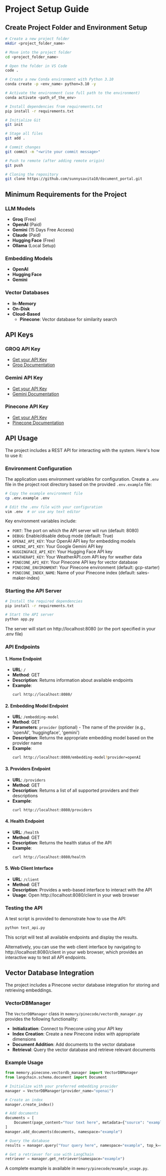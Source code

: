 # Project Setup Guide

## Create Project Folder and Environment Setup

```bash
# Create a new project folder
mkdir <project_folder_name>

# Move into the project folder
cd <project_folder_name>

# Open the folder in VS Code
code .

# Create a new Conda environment with Python 3.10
conda create -p <env_name> python=3.10 -y

# Activate the environment (use full path to the environment)
conda activate <path_of_the_env>

# Install dependencies from requirements.txt
pip install -r requirements.txt

# Initialize Git
git init

# Stage all files
git add .

# Commit changes
git commit -m "<write your commit message>"

# Push to remote (after adding remote origin)
git push

# Cloning the repository
git clone https://github.com/sunnysavita10/document_portal.git
```
## Minimum Requirements for the Project

### LLM Models
- **Groq** (Free)
- **OpenAI** (Paid)
- **Gemini** (15 Days Free Access)
- **Claude** (Paid)
- **Hugging Face** (Free)
- **Ollama** (Local Setup)

### Embedding Models
- **OpenAI**
- **Hugging Face**
- **Gemini**

### Vector Databases
- **In-Memory**
- **On-Disk**
- **Cloud-Based**
  - **Pinecone**: Vector database for similarity search

## API Keys

### GROQ API Key
- [Get your API Key](https://console.groq.com/keys)  
- [Groq Documentation](https://console.groq.com/docs/overview)

### Gemini API Key
- [Get your API Key](https://aistudio.google.com/apikey)  
- [Gemini Documentation](https://ai.google.dev/gemini-api/docs/models)

### Pinecone API Key
- [Get your API Key](https://app.pinecone.io/)  
- [Pinecone Documentation](https://docs.pinecone.io/docs/overview)

## API Usage

The project includes a REST API for interacting with the system. Here's how to use it:

### Environment Configuration

The application uses environment variables for configuration. Create a `.env` file in the project root directory based on the provided `.env.example` file:

```bash
# Copy the example environment file
cp .env.example .env

# Edit the .env file with your configuration
vim .env  # or use any text editor
```

Key environment variables include:
- `PORT`: The port on which the API server will run (default: 8080)
- `DEBUG`: Enable/disable debug mode (default: True)
- `OPENAI_API_KEY`: Your OpenAI API key for embedding models
- `GEMINI_API_KEY`: Your Google Gemini API key
- `HUGGINGFACE_API_KEY`: Your Hugging Face API key
- `WEATHERAPI_KEY`: Your WeatherAPI.com API key for weather data
- `PINECONE_API_KEY`: Your Pinecone API key for vector database
- `PINECONE_ENVIRONMENT`: Your Pinecone environment (default: gcp-starter)
- `PINECONE_INDEX_NAME`: Name of your Pinecone index (default: sales-maker-index)

### Starting the API Server

```bash
# Install the required dependencies
pip install -r requirements.txt

# Start the API server
python app.py
```

The server will start on http://localhost:8080 (or the port specified in your .env file)

### API Endpoints

#### 1. Home Endpoint

- **URL**: `/`
- **Method**: GET
- **Description**: Returns information about available endpoints
- **Example**:
  ```bash
  curl http://localhost:8080/
  ```

#### 2. Embedding Model Endpoint

- **URL**: `/embedding-model`
- **Method**: GET
- **Parameters**: `provider` (optional) - The name of the provider (e.g., 'openAI', 'huggingface', 'gemini')
- **Description**: Returns the appropriate embedding model based on the provider name
- **Example**:
  ```bash
  curl http://localhost:8080/embedding-model?provider=openAI
  ```

#### 3. Providers Endpoint

- **URL**: `/providers`
- **Method**: GET
- **Description**: Returns a list of all supported providers and their descriptions
- **Example**:
  ```bash
  curl http://localhost:8080/providers
  ```

#### 4. Health Endpoint

- **URL**: `/health`
- **Method**: GET
- **Description**: Returns the health status of the API
- **Example**:
  ```bash
  curl http://localhost:8080/health
  ```

#### 5. Web Client Interface

- **URL**: `/client`
- **Method**: GET
- **Description**: Provides a web-based interface to interact with the API
- **Usage**: Open http://localhost:8080/client in your web browser

### Testing the API

A test script is provided to demonstrate how to use the API:

```bash
python test_api.py
```

This script will test all available endpoints and display the results.

Alternatively, you can use the web client interface by navigating to http://localhost:8080/client in your web browser, which provides an interactive way to test all API endpoints.

## Vector Database Integration

The project includes a Pinecone vector database integration for storing and retrieving embeddings.

### VectorDBManager

The `VectorDBManager` class in `memory/pinecode/vectordb_manager.py` provides the following functionality:

- **Initialization**: Connect to Pinecone using your API key
- **Index Creation**: Create a new Pinecone index with appropriate dimensions
- **Document Addition**: Add documents to the vector database
- **Retrieval**: Query the vector database and retrieve relevant documents

### Example Usage

```python
from memory.pinecone.vectordb_manager import VectorDBManager
from langchain.schema.document import Document

# Initialize with your preferred embedding provider
manager = VectorDBManager(provider_name="openai")

# Create an index
manager.create_index()

# Add documents
documents = [
    Document(page_content="Your text here", metadata={"source": "example"})
]
manager.add_documents(documents, namespace="example")

# Query the database
results = manager.query("Your query here", namespace="example", top_k=4)

# Get a retriever for use with LangChain
retriever = manager.get_retriever(namespace="example")
```

A complete example is available in `memory/pinecode/example_usage.py`.


